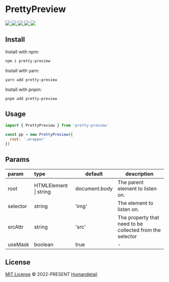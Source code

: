 # PrettyPreview

<p>
  <a href="https://codecov.io/gh/humandetail/pretty-preview" > 
    <img src="https://codecov.io/gh/humandetail/pretty-preview/branch/main/graph/badge.svg?token=5X0OFEAMK3"/> 
  </a>
  <a href="https://github.com/humandetail/scroller">
    <img src="https://img.shields.io/github/license/humandetail/scroller.svg" />
  </a>
  <a href="https://github.com/humandetail/scroller">
    <img src="https://img.shields.io/github/issues/humandetail/scroller.svg" />
  </a>
  <a href="https://github.com/humandetail/scroller">
    <img src="https://img.shields.io/github/forks/humandetail/scroller.svg" />
  </a>
  <a href="https://github.com/humandetail/scroller">
    <img src="https://img.shields.io/github/stars/humandetail/scroller.svg" />
  </a>
</p>

## Install

Install with npm:

```bash
npm i pretty-preview
```

Install with yarn:

```bash
yarn add pretty-preview
```

Install with pnpm:

```base
pnpm add pretty-preview
```

## Usage

```js
import { PrettyPreview } from 'pretty-preview'

const pp = new PrettyPreview({
  root: '.wrapper'
})
```

## Params

|param|type|default|description|
|:--|:--|-|-|
|root|HTMLElement \| string|document.body|The parent element to listen on.|
|selector|string|'img'|The element to listen on.|
|srcAttr|string|'src'|The property that need to be collected from the selector|
|useMask|boolean|true|-|

## License

[MIT License](https://github.com/humandetail/scroller/blob/main/LICENSE) © 2022-PRESENT [Humandetail](https://github.com/humandetail)
